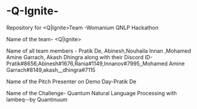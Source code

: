 # -Q-Ignite-
Repository for &lt;Q|Ignite>Team -Womanium QNLP Hackathon

Name of the team- <Q|Ignite>

Name of all team members - Pratik De, Abinesh,Nouhaila Innan ,Mohamed Amine Garrach, Akash Dhingra
along with their Discord ID-Pratik#8656,Abinesh#1676,Rania#1149,Innanov#7995,,Mohamed Amine Garrach#8149,akash__dhingra#7115

Name of the Pitch Presenter on Demo Day-Pratik De

Name of the Challenge- Quantum Natural Language Processing with lambeq--by Quantinuum
